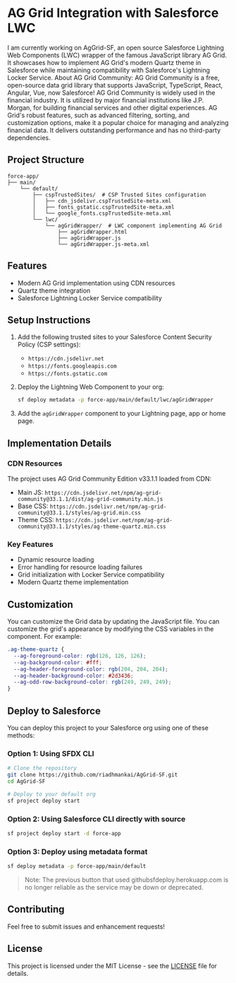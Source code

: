 # AG Grid Integration with Salesforce LWC

I am currently working on AgGrid-SF, an open source Salesforce Lightning Web Components (LWC) wrapper of the famous JavaScript library AG Grid. It showcases how to implement AG Grid's modern Quartz theme in Salesforce while maintaining compatibility with Salesforce's Lightning Locker Service.
About AG Grid Community:
AG Grid Community is a free, open-source data grid library that supports JavaScript, TypeScript, React, Angular, Vue, now Salesforce! AG Grid Community is widely used in the financial industry. It is utilized by major financial institutions like J.P. Morgan, for building financial services and other digital experiences. AG Grid's robust features, such as advanced filtering, sorting, and customization options, make it a popular choice for managing and analyzing financial data. It delivers outstanding performance and has no third-party dependencies.

## Project Structure

```
force-app/
├── main/
    └── default/
        ├── cspTrustedSites/  # CSP Trusted Sites configuration
        │   ├── cdn_jsdelivr.cspTrustedSite-meta.xml
        │   ├── fonts_gstatic.cspTrustedSite-meta.xml
        │   └── google_fonts.cspTrustedSite-meta.xml
        └── lwc/
            └── agGridWrapper/  # LWC component implementing AG Grid
                ├── agGridWrapper.html
                ├── agGridWrapper.js
                └── agGridWrapper.js-meta.xml
```

## Features

- Modern AG Grid implementation using CDN resources
- Quartz theme integration
- Salesforce Lightning Locker Service compatibility

## Setup Instructions

1. Add the following trusted sites to your Salesforce Content Security Policy (CSP settings):

   - `https://cdn.jsdelivr.net`
   - `https://fonts.googleapis.com`
   - `https://fonts.gstatic.com`

2. Deploy the Lightning Web Component to your org:

   ```bash
   sf deploy metadata -p force-app/main/default/lwc/agGridWrapper
   ```

3. Add the `agGridWrapper` component to your Lightning page, app or home page.

## Implementation Details

### CDN Resources

The project uses AG Grid Community Edition v33.1.1 loaded from CDN:

- Main JS: `https://cdn.jsdelivr.net/npm/ag-grid-community@33.1.1/dist/ag-grid-community.min.js`
- Base CSS: `https://cdn.jsdelivr.net/npm/ag-grid-community@33.1.1/styles/ag-grid.min.css`
- Theme CSS: `https://cdn.jsdelivr.net/npm/ag-grid-community@33.1.1/styles/ag-theme-quartz.min.css`

### Key Features

- Dynamic resource loading
- Error handling for resource loading failures
- Grid initialization with Locker Service compatibility
- Modern Quartz theme implementation

## Customization

You can customize the Grid data by updating the JavaScript file.
You can customize the grid's appearance by modifying the CSS variables in the component. For example:

```css
.ag-theme-quartz {
  --ag-foreground-color: rgb(126, 126, 126);
  --ag-background-color: #fff;
  --ag-header-foreground-color: rgb(204, 204, 204);
  --ag-header-background-color: #2d3436;
  --ag-odd-row-background-color: rgb(249, 249, 249);
}
```

## Deploy to Salesforce

You can deploy this project to your Salesforce org using one of these methods:

### Option 1: Using SFDX CLI

```bash
# Clone the repository
git clone https://github.com/riadhmankai/AgGrid-SF.git
cd AgGrid-SF

# Deploy to your default org
sf project deploy start
```

### Option 2: Using Salesforce CLI directly with source

```bash
sf project deploy start -d force-app
```

### Option 3: Deploy using metadata format

```bash
sf deploy metadata -p force-app/main/default
```

> Note: The previous button that used githubsfdeploy.herokuapp.com is no longer reliable as the service may be down or deprecated.

## Contributing

Feel free to submit issues and enhancement requests!

## License

This project is licensed under the MIT License - see the [LICENSE](LICENSE) file for details.
